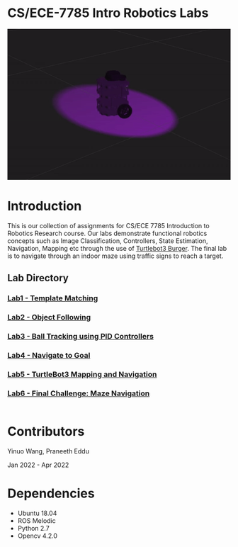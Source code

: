 # CS/ECE-7785 Intro Robotics Labs
![Rave](media/rave.gif)

# Introduction
This is our collection of assignments for CS/ECE 7785 Introduction to Robotics Research course. Our labs demonstrate functional robotics concepts such as Image Classification, Controllers, State Estimation, Navigation, Mapping etc through the use of [Turtlebot3 Burger](https://emanual.robotis.com/docs/en/platform/turtlebot3/overview/). The final lab is to navigate through an indoor maze using traffic signs to reach a target.  

## Lab Directory

### [Lab1 - Template Matching](Lab1/)
### [Lab2 - Object Following](Lab2/)
### [Lab3 - Ball Tracking using PID Controllers](Lab3/)
### [Lab4 - Navigate to Goal](Lab4/)
### [Lab5 - TurtleBot3 Mapping and Navigation](Lab5/)
### [Lab6 - Final Challenge: Maze Navigation](Lab6/) <br/><br/>

# Contributors
Yinuo Wang, Praneeth Eddu

Jan 2022 - Apr 2022

# Dependencies

* Ubuntu 18.04
* ROS Melodic
* Python 2.7
* Opencv 4.2.0


